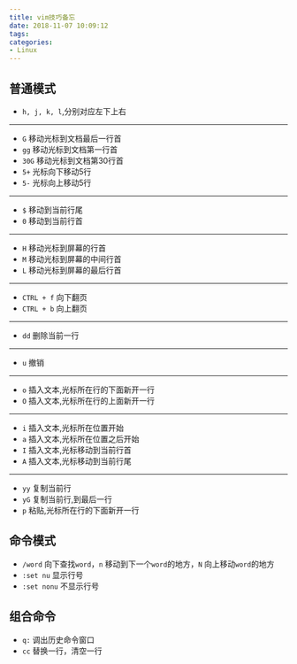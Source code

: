 ```yaml
---
title: vim技巧备忘
date: 2018-11-07 10:09:12
tags:
categories:
- Linux
---
```


## 普通模式

* `h, j, k, l`,分别对应左下上右
---
* `G` 移动光标到文档最后一行首
* `gg` 移动光标到文档第一行首
* `30G` 移动光标到文档第30行首
* `5+` 光标向下移动5行
* `5-` 光标向上移动5行
<!--more-->
---
* `$` 移动到当前行尾
* `0` 移动到当前行首
---
* `H` 移动光标到屏幕的行首
* `M` 移动光标到屏幕的中间行首
* `L` 移动光标到屏幕的最后行首
---
* `CTRL + f` 向下翻页
* `CTRL + b` 向上翻页
---
* `dd` 删除当前一行
---
* `u` 撤销
---
* `o` 插入文本,光标所在行的下面新开一行
* `O` 插入文本,光标所在行的上面新开一行
---
* `i` 插入文本,光标所在位置开始
* `a` 插入文本,光标所在位置之后开始
* `I` 插入文本,光标移动到当前行首
* `A` 插入文本,光标移动到当前行尾
---
* `yy` 复制当前行
* `yG` 复制当前行,到最后一行
* `p` 粘贴,光标所在行的下面新开一行

## 命令模式

* `/word` 向下查找`word`，`n` 移动到下一个`word`的地方，`N` 向上移动`word`的地方
* `:set nu` 显示行号
* `:set nonu` 不显示行号

## 组合命令

* `q:` 调出历史命令窗口
* `cc` 替换一行，清空一行



